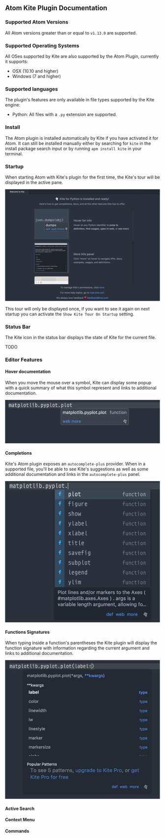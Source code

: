## Atom Kite Plugin Documentation

### Supported Atom Versions

All Atom versions greater than or equal to `v1.13.0` are supported.

### Supported Operating Systems

All OSes supported by Kite are also supported by the Atom Plugin, currently it supports:
- OSX (10.10 and higher)
- Windows (7 and higher)

### Supported languages

The plugin's features are only available in file types supported by the Kite engine:

- Python: All files with a `.py` extension are supported.

### Install

The Atom plugin is installed automatically by Kite if you have activated it for Atom.
It can still be installed manually either by searching for `kite` in the install package search input or by running `apm install kite` in your terminal.


### Startup

When starting Atom with Kite's plugin for the first time, the Kite's tour will be displayed in the active pane.

![kite tour](./images/kite-tour.png)

This tour will only be displayed once, if you want to see it again on next startup you can activate the `Show Kite Tour On Startup` setting.

### Status Bar

The Kite icon in the status bar displays the state of Kite for the current file.

TODO

### Editor Features

#### Hover documentation

When you move the mouse over a symbol, Kite can display some popup with a quick summary of what this symbol represent and links to additional documentation. 


![kite hover](./images/kite-hover.png)

#### Completions

Kite's Atom plugin exposes an `autocomplete-plus` provider. When in a supported file, you'll be able to see Kite's suggestions as well as some additional documentation and links in the `autocomplete-plus` panel.

![kite completions](./images/kite-completions.png)

#### Functions Signatures

When typing inside a function's parentheses the Kite plugin will display the function signature with information regarding the current argument and links to additional documentation.

![kite signatures](./images/kite-signature.png)

#### Active Search

#### Context Menu

#### Commands
